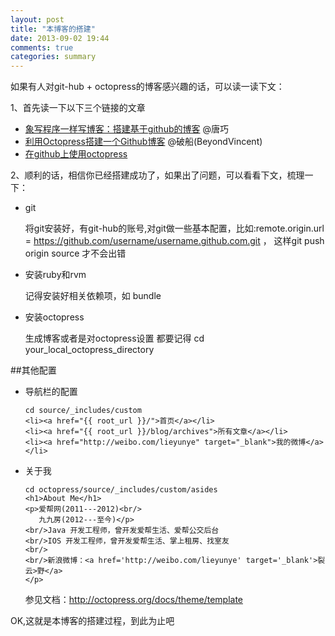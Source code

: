 ```yaml
---
layout: post
title: "本博客的搭建"
date: 2013-09-02 19:44
comments: true
categories: summary
---
```

如果有人对git-hub + octopress的博客感兴趣的话，可以读一读下文：

1、首先读一下以下三个链接的文章

  * [象写程序一样写博客：搭建基于github的博客](http://blog.devtang.com/blog/2012/02/10/setup-blog-based-on-github/) @唐巧
  * [利用Octopress搭建一个Github博客](http://beyondvincent.com/blog/2013/08/03/108-creating-a-github-blog-using-octopress/) @破船(BeyondVincent)
  * [在github上使用octopress](http://huanggang.me/archives/654)
 
2、顺利的话，相信你已经搭建成功了，如果出了问题，可以看看下文，梳理一下：

  * git  
  
  	将git安装好，有git-hub的账号,对git做一些基本配置，比如:remote.origin.url = https://github.com/username/username.github.com.git ， 这样git push origin source 才不会出错
  	
  * 安装ruby和rvm 
  
  	记得安装好相关依赖项，如 bundle
  	
  * 安装octopress
	
	生成博客或者是对octopress设置 都要记得 cd your_local_octopress_directory
	
  	
##其他配置
  
  * 导航栏的配置
  
  		cd source/_includes/custom
  		<li><a href="{{ root_url }}/">首页</a></li>
  		<li><a href="{{ root_url }}/blog/archives">所有文章</a></li>
  		<li><a href="http://weibo.com/lieyunye" target="_blank">我的微博</a></li>
  		
  * 关于我
  	
  		cd octopress/source/_includes/custom/asides
  		<h1>About Me</h1>
  		<p>爱帮网(2011---2012)<br/>
     	   九九房(2012---至今)</p>
        <br/>Java 开发工程师，曾开发爱帮生活、爱帮公交后台
        <br/>IOS 开发工程师，曾开发爱帮生活、掌上租房、找室友
        <br/>
        <br/>新浪微博：<a href='http://weibo.com/lieyunye' target='_blank'>裂云>野</a>
		</p>
  	
  	参见文档：http://octopress.org/docs/theme/template
  
  
  OK,这就是本博客的搭建过程，到此为止吧